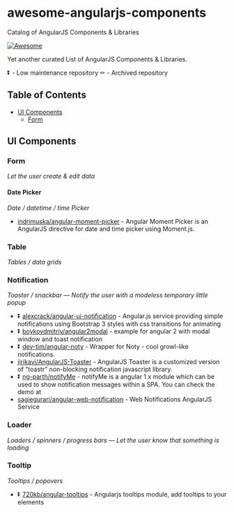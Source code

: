 # awesome-angularjs-components
Catalog of AngularJS Components & Libraries

[![Awesome](https://cdn.rawgit.com/sindresorhus/awesome/d7305f38d29fed78fa85652e3a63e154dd8e8829/media/badge.svg)](https://github.com/sindresorhus/awesome)

Yet another curated List of AngularJS Components & Libraries.

:arrow_double_down: - Low maintenance repository
:coffin: - Archived repository

## Table of Contents

- [UI Components](#ui-components)
  - [Form](#form)

## UI Components

### Form

*Let the user create & edit data*

#### Date Picker

*Date / datetime / time Picker*

- [indrimuska/angular-moment-picker](https://github.com/indrimuska/angular-moment-picker) - Angular Moment Picker is an AngularJS directive for date and time picker using Moment.js.

### Table

*Tables / data grids*

### Notification

*Toaster / snackbar — Notify the user with a modeless temporary little popup*

- :arrow_double_down: [alexcrack/angular-ui-notification](https://github.com/alexcrack/angular-ui-notification) - Angular.js service providing simple notifications using Bootstrap 3 styles with css transitions for animating
- :arrow_double_down: [boykovdmitriy/angular2modal](https://github.com/boykovdmitriy/angular2modal) - example for angular 2 with modal window and toast notification
- :arrow_double_down: [dev-tim/angular-noty](https://github.com/dev-tim/angular-noty) - Wrapper for Noty - cool growl-like notifications.
- [jirikavi/AngularJS-Toaster](https://github.com/jirikavi/AngularJS-Toaster) - AngularJS Toaster is a customized version of "toastr" non-blocking notification javascript library.
- :arrow_double_down: [ng-parth/notifyMe](https://github.com/ng-parth/notifyMe) - notifyMe is a angular 1.x module which can be used to show notification messages within a SPA. You can check the demo at
- [sagiegurari/angular-web-notification](https://github.com/sagiegurari/angular-web-notification) - Web Notifications AngularJS Service

### Loader

*Loaders / spinners / progress bars — Let the user know that something is loading*

### Tooltip

*Tooltips / popovers*

- :arrow_double_down: [720kb/angular-tooltips](https://github.com/720kb/angular-tooltips) - Angularjs tooltips module, add tooltips to your elements
